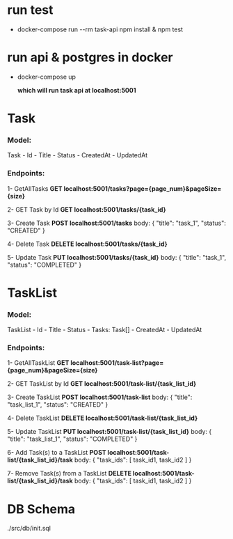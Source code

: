 # run test
- docker-compose run --rm task-api npm install & npm test

# run api & postgres in docker
- docker-compose up

  **which will run task api at localhost:5001**


# Task

### Model:
Task
    - Id
    - Title
    - Status
    - CreatedAt
    - UpdatedAt

### Endpoints:
1- GetAllTasks 
**GET localhost:5001/tasks?page={page_num}&pageSize={size}**

2- GET Task by Id
**GET localhost:5001/tasks/{task_id}**

3- Create Task
**POST localhost:5001/tasks**
body: { "title": "task_1", "status": "CREATED" }

4- Delete Task
**DELETE localhost:5001/tasks/{task_id}**

5- Update Task
**PUT localhost:5001/tasks/{task_id}**
body: { "title": "task_1", "status": "COMPLETED" }


# TaskList

### Model:
TaskList
    - Id
    - Title
    - Status
    - Tasks: Task[]
    - CreatedAt
    - UpdatedAt

### Endpoints:
1- GetAllTaskList 
**GET localhost:5001/task-list?page={page_num}&pageSize={size}**

2- GET TaskList by Id
**GET localhost:5001/task-list/{task_list_id}**

3- Create TaskList
**POST localhost:5001/task-list**
body: { "title": "task_list_1", "status": "CREATED" }

4- Delete TaskList
**DELETE localhost:5001/task-list/{task_list_id}**

5- Update TaskList
**PUT localhost:5001/task-list/{task_list_id}**
body: { "title": "task_list_1", "status": "COMPLETED" }

6- Add Task(s) to a TaskList
**POST localhost:5001/task-list/{task_list_id}/task**
body: { "task_ids": [ task_id1, task_id2 ] }

7- Remove Task(s) from a TaskList
**DELETE localhost:5001/task-list/{task_list_id}/task**
body: { "task_ids": [ task_id1, task_id2 ] }

# DB Schema
./src/db/init.sql
